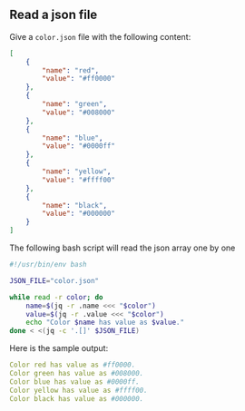 ## Read a json file

Give a `color.json` file with the following content:

``` json
[
	{
		"name": "red",
		"value": "#ff0000"
	},
	{
		"name": "green",
		"value": "#008000"
	},
	{
		"name": "blue",
		"value": "#0000ff"
	},
	{
		"name": "yellow",
		"value": "#ffff00"
	},
	{
		"name": "black",
		"value": "#000000"
	}
]

```

The following bash script will read the json array one by one

```bash 
#!/usr/bin/env bash

JSON_FILE="color.json"

while read -r color; do
    name=$(jq -r .name <<< "$color")
    value=$(jq -r .value <<< "$color")
    echo "Color $name has value as $value."
done < <(jq -c '.[]' $JSON_FILE)
```

Here is the sample output:

``` yaml
Color red has value as #ff0000.
Color green has value as #008000.
Color blue has value as #0000ff.
Color yellow has value as #ffff00.
Color black has value as #000000.
```